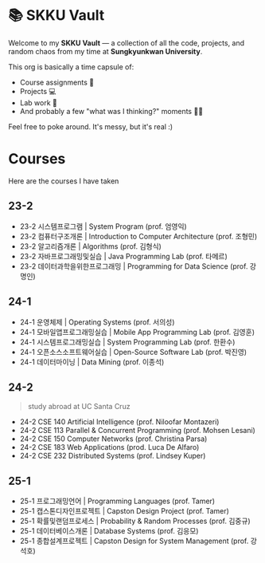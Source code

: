 # 📚 SKKU Vault

Welcome to my **SKKU Vault** — a collection of all the code, projects, and random chaos from my time at **Sungkyunkwan University**.

This org is basically a time capsule of:
- Course assignments 📝
- Projects 💻
- Lab work 🔬
- And probably a few "what was I thinking?" moments 🤦‍♀️

Feel free to poke around. It's messy, but it's real :)

# Courses
Here are the courses I have taken
## 23-2
- 23-2 시스템프로그램 | System Program (prof. 엄영익)
- 23-2 컴퓨터구조개론 | Introduction to Computer Architecture (prof. 조형민)
- 23-2 알고리즘개론 | Algorithms (prof. 김형식)
- 23-2 자바프로그래밍및실습 | Java Programming Lab (prof. 타메르)
- 23-2 데이터과학을위한프로그래밍 | Programming for Data Science (prof. 강명인)

## 24-1
- 24-1 운영체제 | Operating Systems (prof. 서의성)
- 24-1 모바일앱프로그래밍실습 | Mobile App Programming Lab (prof. 김영훈)
- 24-1 시스템프로그래밍실습 | System Programming Lab (prof. 한환수)
- 24-1 오픈소스소프트웨어실습 | Open-Source Software Lab (prof. 박진영)
- 24-1 데이터마이닝 | Data Mining (prof. 이종석)

## 24-2
> study abroad at UC Santa Cruz
- 24-2 CSE 140 Artificial Intelligence (prof. Niloofar Montazeri)
- 24-2 CSE 113 Parallel & Concurrent Programming (prof. Mohsen Lesani)
- 24-2 CSE 150 Computer Networks (prof. Christina Parsa)
- 24-2 CSE 183 Web Applications (prod. Luca De Alfaro)
- 24-2 CSE 232 Distributed Systems (prof. Lindsey Kuper)

## 25-1
- 25-1 프로그래밍언어 | Programming Languages (prof. Tamer)
- 25-1 캡스톤디자인프로젝트 | Capston Design Project (prof. Tamer)
- 25-1 확률및랜덤프로세스 | Probability & Random Processes (prof. 김중규)
- 25-1 데이터베이스개론 | Database Systems (prof. 김응모)
- 25-1 종합설계프로젝트 | Capston Design for System Management (prof. 강석호)
